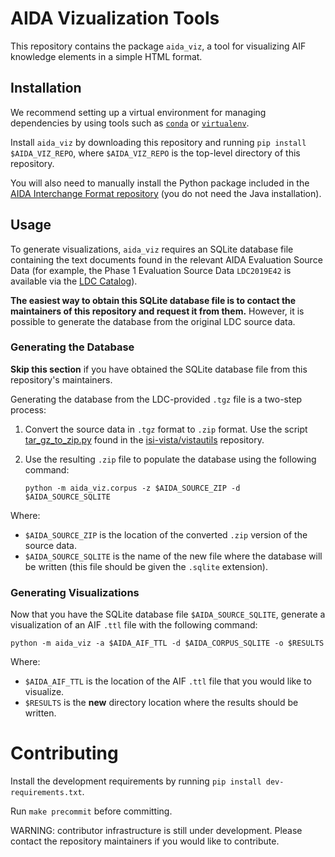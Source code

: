 <!-- CI configuration disabled due to changes in Travis subscription model. Reactivate when issue has been resolved. -->
<!-- [![Build status](https://travis-ci.com/isi-vista/aida-viz.svg?branch=master)](https://travis-ci.com/isi-vista/aida-viz?branch=master) -->

# AIDA Vizualization Tools

This repository contains the package `aida_viz`, a tool for visualizing AIF knowledge elements in a simple HTML format.

## Installation

We recommend setting up a virtual environment for managing dependencies by using tools such as [`conda`](https://docs.conda.io/projects/conda/en/latest/user-guide/tasks/manage-environments.html) or [`virtualenv`](https://virtualenv.pypa.io/en/latest/).

Install `aida_viz` by downloading this repository and running `pip install $AIDA_VIZ_REPO`, where `$AIDA_VIZ_REPO` is the top-level directory of this repository.

You will also need to manually install the Python package included in the [AIDA Interchange Format repository](https://github.com/NextCenturyCorporation/AIDA-Interchange-Format) (you do not need the Java installation).

## Usage

To generate visualizations, `aida_viz` requires an SQLite database file containing the text documents found in the relevant AIDA Evaluation Source Data (for example, the Phase 1 Evaluation Source Data `LDC2019E42` is available via the [LDC Catalog](https://catalog.ldc.upenn.edu)).

**The easiest way to obtain this SQLite database file is to contact the maintainers of this repository and request it from them.** However, it is possible to generate the database from the original LDC source data.

### Generating the Database

**Skip this section** if you have obtained the SQLite database file from this repository's maintainers.

Generating the database from the LDC-provided `.tgz` file is a two-step process: 

1. Convert the source data in `.tgz` format to `.zip` format. Use the script [tar_gz_to_zip.py](https://github.com/isi-vista/vistautils/blob/master/vistautils/scripts/tar_gz_to_zip.py) found in the [isi-vista/vistautils](https://github.com/isi-vista/vistautils) repository.

2. Use the resulting `.zip` file to populate the database using the following command:

	```
	python -m aida_viz.corpus -z $AIDA_SOURCE_ZIP -d $AIDA_SOURCE_SQLITE
	```

Where: 
- `$AIDA_SOURCE_ZIP` is the location of the converted `.zip` version of the source data.
- `$AIDA_SOURCE_SQLITE` is the name of the new file where the database will be written (this file should be given the `.sqlite` extension).

### Generating Visualizations

Now that you have the SQLite database file `$AIDA_SOURCE_SQLITE`, generate a visualization of an AIF `.ttl` file with the following command:

```
python -m aida_viz -a $AIDA_AIF_TTL -d $AIDA_CORPUS_SQLITE -o $RESULTS
```

Where:
- `$AIDA_AIF_TTL` is the location of the AIF `.ttl` file that you would like to visualize.
- `$RESULTS` is the **new** directory location where the results should be written.


# Contributing

Install the development requirements by running `pip install dev-requirements.txt`.

Run `make precommit` before committing.

WARNING: contributor infrastructure is still under development. Please contact the repository maintainers if you would like to contribute.
